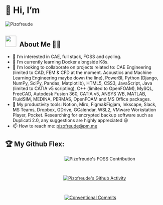 # 👋 Hi, I’m

![Pizofreude](https://readme-typing-svg.herokuapp.com?font=Inter&color=0079fa&size=30&weight=700&lines=Pizofreude;Call+me+Pizo+or+Hafeez)

<h2 align="left"> <img src="https://giphy.com/stickers/transparent-Es9WkET7QSjIItpbLA" width="35px">&nbsp; About Me 🤵‍♂️</h2>

- 👀 I’m interested in CAE, full stack, FOSS and cycling.
- 🌱 I’m currently learning Docker alongside K8s.
- 💞️ I’m looking to collaborate on projects related to: CAE Engineering (limited to CAD, FEM & CFD at the moment. Acoustics and Machine Learning Engineering maybe down the line), PowerBI, Python (Django, NumPy, SciPy, Pandas, Matplotlib), HTML5, CSS3, JavaScript, Java (limited to CATIA v5 scripting), C++ (limited to OpenFOAM), MySQL, FreeCAD, Autodesk Fusion 360, CATIA v5, ANSYS WB, MATLAB, FluidSIM, MEDINA, PERMAS, OpenFOAM and MS Office packages.
- :100: My productivity tools: Notion, Miro, Figma&Figjam, Inkscape, Slack, MS Teams, Dropbox, GDrive, GCalendar, WSL2, VMware Workstation Player, Pocket. Researching for encrypted backup software such as Duplicati 2.0, any suggestions are highly appreciated 😃
- 📫 How to reach me: pizofreude@pm.me


## :trophy: My Github Flex:

&nbsp; &nbsp; &nbsp; &nbsp;  &nbsp; &nbsp; &nbsp; &nbsp; &nbsp; &nbsp; &nbsp; &nbsp;  &nbsp; &nbsp; &nbsp; &nbsp; &nbsp;  &nbsp; &nbsp; &nbsp; &nbsp; &nbsp; &nbsp; &nbsp;
![Pizofreude's FOSS Contribution](https://github-profile-summary-cards.vercel.app/api/cards/profile-details?username=Pizofreude&theme=github_dark)

<br>

&nbsp; &nbsp; &nbsp; &nbsp;  &nbsp; &nbsp; &nbsp; &nbsp; &nbsp; &nbsp; &nbsp; &nbsp;  &nbsp; &nbsp; &nbsp; &nbsp; &nbsp;  &nbsp; &nbsp; &nbsp; &nbsp; &nbsp; &nbsp; &nbsp;[![Pizofreude's Github Activity](https://github-readme-stats-git-masterrstaa-rickstaa.vercel.app/api?username=pizofreude&show_icons=true&title_color=0079fa&text_color=0079fa&iconcolor=0079fa&hide_border=true&bg_color=000000&border_radius=0&count_private=true&include_all_commits=true)](https://github.com/anuraghazra/github-readme-stats)

<br>

&nbsp; &nbsp; &nbsp; &nbsp;  &nbsp; &nbsp; &nbsp; &nbsp; &nbsp; &nbsp; &nbsp; &nbsp;  &nbsp; &nbsp; &nbsp; &nbsp; &nbsp;  &nbsp; &nbsp; &nbsp; &nbsp; &nbsp; &nbsp; &nbsp;
[![Conventional Commits](https://img.shields.io/badge/Conventional%20Commits-1.0.0-%23FE5196&title_color=0079fa&text_color=0079fa&iconcolor=0079fa?logo=conventionalcommits&logoColor=0079fa)](https://conventionalcommits.org)

<br>

<!---
pizofreude/pizofreude is a ✨ special ✨ repository because its `README.md` (this file) appears on your GitHub profile.
You can click the Preview link to take a look at your changes.
--->
